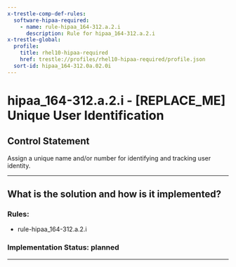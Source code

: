 ```yaml
---
x-trestle-comp-def-rules:
  software-hipaa-required:
    - name: rule-hipaa_164-312.a.2.i
      description: Rule for hipaa_164-312.a.2.i
x-trestle-global:
  profile:
    title: rhel10-hipaa-required
    href: trestle://profiles/rhel10-hipaa-required/profile.json
  sort-id: hipaa_164-312.0a.02.0i
---
```


# hipaa_164-312.a.2.i - \[REPLACE_ME\] Unique User Identification

## Control Statement

Assign a unique name and/or number for identifying and tracking user identity.

______________________________________________________________________

## What is the solution and how is it implemented?

<!-- For implementation status enter one of: implemented, partial, planned, alternative, not-applicable -->

<!-- Note that the list of rules under ### Rules: is read-only and changes will not be captured after assembly to JSON -->

<!-- Add control implementation description here for control: hipaa_164-312.a.2.i -->

### Rules:

  - rule-hipaa_164-312.a.2.i

### Implementation Status: planned

______________________________________________________________________
